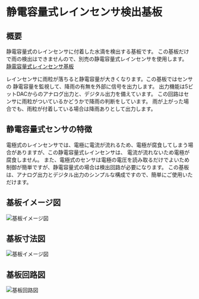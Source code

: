 # 静電容量式レインセンサ検出基板

## 概要
静電容量式のレインセンサに付着した水滴を検出する基板です。
この基板だけで雨の検出はできませんので、別売の静電容量式レインセンサを使用します。
[静電容量式レインセンサ基板](https://naoto64.github.io/Capacitive-Rain-Sensor/)

レインセンサに雨粒が落ちると静電容量が大きくなります。この基板ではセンサの
静電容量を監視して、降雨の有無を外部に信号を出力します。
出力機能は5ビットDACからのアナログ出力と、デジタル出力を備えています。
この回路はセンサに雨粒がついているかどうかで降雨の判断をしています。
雨が上がった場合でも、雨粒が付着している場合は降雨ありとして出力します。

## 静電容量式センサの特徴
電極式のレインセンサでは、電極に電流が流れるため、電極が腐食してしまう場合がありますが、この静電容量式レインセンサは、
電流が流れないため電極が腐食しません。
また、電極式のセンサは電極の電圧を読み取るだけでよいため制御が簡単ですが、静電容量式の場合は検出回路が必要になります。
この基板は、アナログ出力とデジタル出力のシンプルな構成ですので、簡単にご使用いただけます。

## 基板イメージ図
![基板イメージ図](https://raw.githubusercontent.com/naoto64/Capacitive-Rain-Detector/main/docs/rain-capacitance-sensor.jpg)

## 基板寸法図
![基板イメージ図](https://raw.githubusercontent.com/naoto64/Capacitive-Rain-Detector/main/docs/board-dimension-diagram.png)

## 基板回路図
![基板回路図](https://raw.githubusercontent.com/naoto64/Capacitive-Rain-Detector/main/docs/rain-capacitance-sensor-schematic.png)
